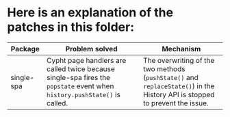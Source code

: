 # Here is an explanation of the patches in this folder:

| Package | Problem solved | Mechanism |
|---------|----------------|--------|
| single-spa | Cypht page handlers are called twice because single-spa fires the `popstate` event when `history.pushState()` is called. | The overwriting of the two methods (`pushState()` and `replaceState()`) in the History API is stopped to prevent the issue.|